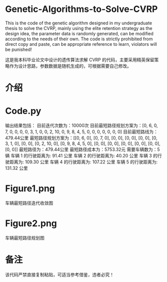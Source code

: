 # Genetic-Algorithms-to-Solve-CVRP

This is the code of the genetic algorithm designed in my undergraduate thesis to solve the CVRP, mainly using the elite retention strategy as the design idea, the parameter data is randomly generated, can be modified according to the needs of their own.
The code is strictly prohibited from direct copy and paste, can be appropriate reference to learn, violators will be punished!

这是我本科毕业论文中设计的遗传算法求解 CVRP 的代码，主要采用精英保留策略作为设计思路，参数数据是随机生成的，可根据需要自己修改。

# 介绍
# Code.py
输出结果包括：
目前迭代次数为：10000次
目前最短路径规划方案为：[0, 6, 0, 7, 0, 0, 0, 0, 3, 1, 0, 0, 2, 10, 0, 9, 8, 4, 5, 0, 0, 0, 0, 0, 0, 0]
目前最短路线为：479.44公里
最短路径规划方案为：[[0, 6, 0], [0, 7, 0], [0, 0], [0, 0], [0, 0], [0, 3, 1, 0], [0, 0], [0, 2, 10, 0], [0, 9, 8, 4, 5, 0], [0, 0], [0, 0], [0, 0], [0, 0], [0, 0], [0, 0]]
最短路径为：479.44公里
最短路径成本为：5753.32元
需要车辆数为：5辆
车辆 1 的行驶距离为: 91.41 公里
车辆 2 的行驶距离为: 40.20 公里
车辆 3 的行驶距离为: 109.30 公里
车辆 4 的行驶距离为: 107.22 公里
车辆 5 的行驶距离为: 131.32 公里

# Figure1.png
车辆最短路径迭代收敛图

# Figure2.png
车辆最短路径规划图

# 备注
该代码严禁直接复制粘贴，可适当参考借鉴，违者必究！
